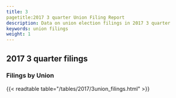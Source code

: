 ```yaml
---
title: 3
pagetitle:2017 3 quarter Union Filing Report
description: Data on union election filings in 2017 3 quarter 
keywords: union filings
weight: 1
---
```


## 2017 3 quarter filings

### Filings by Union
{{< readtable table="/tables/2017/3union_filings.html" >}}
